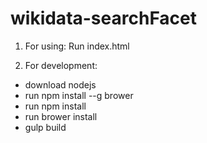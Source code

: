 # wikidata-searchFacet

1. For using:
Run index.html

2. For development:
- download nodejs
- run npm install --g brower
- run npm install
- run brower install
- gulp build
